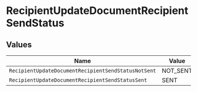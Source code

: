 # RecipientUpdateDocumentRecipientSendStatus


## Values

| Name                                                | Value                                               |
| --------------------------------------------------- | --------------------------------------------------- |
| `RecipientUpdateDocumentRecipientSendStatusNotSent` | NOT_SENT                                            |
| `RecipientUpdateDocumentRecipientSendStatusSent`    | SENT                                                |